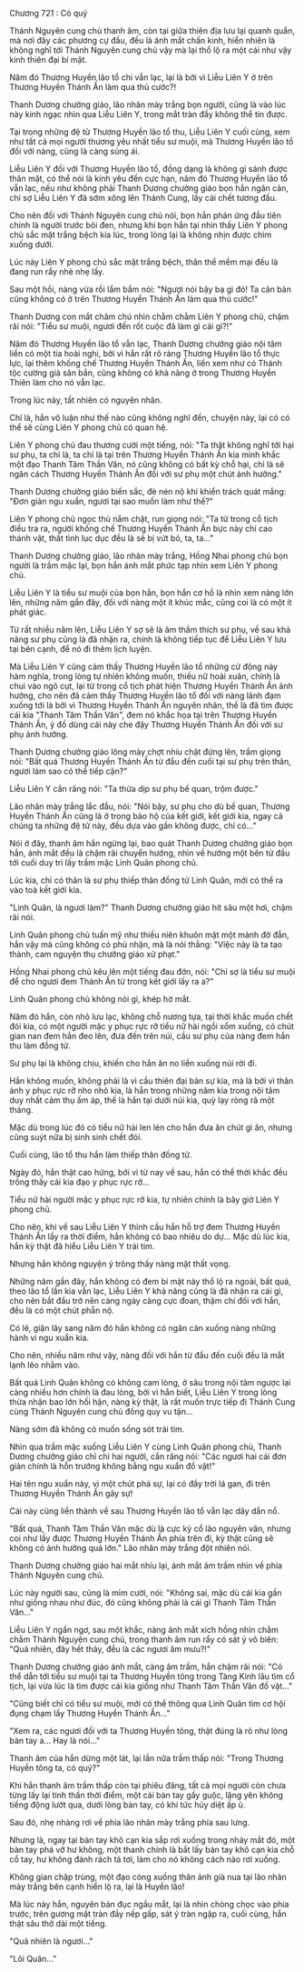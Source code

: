 




Chương 721 : Có quỷ


Thánh Nguyên cung chủ thanh âm, còn tại giữa thiên địa lưu lại quanh quẩn, mà nơi đây các phương cự đầu, đều là ánh mắt chấn kinh, hiển nhiên là không nghĩ tới Thánh Nguyên cung chủ vậy mà lại thổ lộ ra một cái như vậy kinh thiên đại bí mật.

Năm đó Thương Huyền lão tổ chi vẫn lạc, lại là bởi vì Liễu Liên Y ở trên Thương Huyền Thánh Ấn làm qua thủ cước?!

Thanh Dương chưởng giáo, lão nhân mày trắng bọn người, cũng là vào lúc này kinh ngạc nhìn qua Liễu Liên Y, trong mắt tràn đầy không thể tin được.

Tại trong những đệ tử Thương Huyền lão tổ thu, Liễu Liên Y cuối cùng, xem như tất cả mọi người thương yêu nhất tiểu sư muội, mà Thương Huyền lão tổ đối với nàng, cũng là càng sủng ái.

Liễu Liên Y đối với Thương Huyền lão tổ, đồng dạng là không gì sánh được thân mật, có thể nói là kính yêu đến cực hạn, năm đó Thương Huyền lão tổ vẫn lạc, nếu như không phải Thanh Dương chưởng giáo bọn hắn ngăn cản, chỉ sợ Liễu Liên Y đã sớm xông lên Thánh Cung, lấy cái chết tương đấu.

Cho nên đối với Thánh Nguyên cung chủ nói, bọn hắn phản ứng đầu tiên chính là người trước bôi đen, nhưng khi bọn hắn tại nhìn thấy Liên Y phong chủ sắc mặt trắng bệch kia lúc, trong lòng lại là không nhịn được chìm xuống dưới.

Lúc này Liên Y phong chủ sắc mặt trắng bệch, thân thể mềm mại đều là đang run rẩy nhè nhẹ lấy.

Sau một hồi, nàng vừa rồi lẩm bẩm nói: "Ngươi nói bậy bạ gì đó! Ta căn bản cũng không có ở trên Thương Huyền Thánh Ấn làm qua thủ cước!"

Thanh Dương con mắt chăm chú nhìn chằm chằm Liên Y phong chủ, chậm rãi nói: "Tiểu sư muội, ngươi đến rốt cuộc đã làm gì cái gì?!"

Năm đó Thương Huyền lão tổ vẫn lạc, Thanh Dương chưởng giáo nội tâm liền có một tia hoài nghi, bởi vì hắn rất rõ ràng Thương Huyền lão tổ thực lực, lại thêm khống chế Thương Huyền Thánh Ấn, liền xem như có Thánh tộc cường giả săn bắn, cũng không có khả năng ở trong Thương Huyền Thiên làm cho nó vẫn lạc.

Trong lúc này, tất nhiên có nguyên nhân.

Chỉ là, hắn vô luận như thế nào cũng không nghĩ đến, chuyện này, lại có có thể sẽ cùng Liên Y phong chủ có quan hệ.

Liên Y phong chủ đau thương cười một tiếng, nói: "Ta thật không nghĩ tới hại sư phụ, ta chỉ là, ta chỉ là tại trên Thương Huyền Thánh Ấn kia minh khắc một đạo Thanh Tâm Thần Văn, nó cũng không có bất kỳ chỗ hại, chỉ là sẽ ngăn cách Thương Huyền Thánh Ấn đối với sư phụ một chút ảnh hưởng."

Thanh Dương chưởng giáo biến sắc, đè nén nộ khí khiển trách quát mắng: "Đơn giản ngu xuẩn, ngươi tại sao muốn làm như thế?"

Liên Y phong chủ ngọc thủ nắm chặt, run giọng nói: "Ta từ trong cổ tịch điều tra ra, người khống chế Thương Huyền Thánh Ấn bực này chí cao thánh vật, thất tình lục dục đều là sẽ bị vứt bỏ, ta, ta..."

Thanh Dương chưởng giáo, lão nhân mày trắng, Hồng Nhai phong chủ bọn người là trầm mặc lại, bọn hắn ánh mắt phức tạp nhìn xem Liên Y phong chủ.

Liễu Liên Y là tiểu sư muội của bọn hắn, bọn hắn cơ hồ là nhìn xem nàng lớn lên, những năm gần đây, đối với nàng một ít khúc mắc, cũng coi là có một ít phát giác.

Từ rất nhiều năm lên, Liễu Liên Y sợ sẽ là âm thầm thích sư phụ, về sau khả năng sư phụ cũng là đã nhận ra, chính là không tiếp tục để Liễu Liên Y lưu tại bên cạnh, để nó đi thêm lịch luyện.

Mà Liễu Liên Y cũng cảm thấy Thương Huyền lão tổ những cử động này hàm nghĩa, trong lòng tự nhiên không muốn, thiếu nữ hoài xuân, chính là chui vào ngõ cụt, lại từ trong cổ tịch phát hiện Thương Huyền Thánh Ấn ảnh hưởng, cho nên đã cảm thấy Thương Huyền lão tổ đối với nàng lãnh đạm xuống tới là bởi vì Thương Huyền Thánh Ấn nguyên nhân, thế là đã tìm được cái kia "Thanh Tâm Thần Văn", đem nó khắc họa tại trên Thương Huyền Thánh Ấn, ý đồ dùng cái này che đậy Thương Huyền Thánh Ấn đối với sư phụ ảnh hưởng.

Thanh Dương chưởng giáo lông mày chợt nhíu chặt đứng lên, trầm giọng nói: "Bất quá Thương Huyền Thánh Ấn từ đầu đến cuối tại sư phụ trên thân, ngươi làm sao có thể tiếp cận?"

Liễu Liên Y cắn răng nói: "Ta thừa dịp sư phụ bế quan, trộm được."

Lão nhân mày trắng lắc đầu, nói: "Nói bậy, sư phụ cho dù bế quan, Thương Huyền Thánh Ấn cũng là ở trong bảo hộ của kết giới, kết giới kia, ngay cả chúng ta những đệ tử này, đều dựa vào gần không được, chỉ có..."

Nói ở đây, thanh âm hắn ngừng lại, bao quát Thanh Dương chưởng giáo bọn hắn, ánh mắt đều là chậm rãi chuyển hướng, nhìn về hướng một bên từ đầu tới cuối duy trì lấy trầm mặc Linh Quân phong chủ.

Lúc kia, chỉ có thân là sư phụ thiếp thân đồng tử Linh Quân, mới có thể ra vào toà kết giới kia.

"Linh Quân, là ngươi làm?" Thanh Dương chưởng giáo hít sâu một hơi, chậm rãi nói.

Linh Quân phong chủ tuấn mỹ như thiếu niên khuôn mặt một mảnh đờ đẫn, hắn vậy mà cũng không có phủ nhận, mà là nói thẳng: "Việc này là ta tạo thành, cam nguyện thụ chưởng giáo xử phạt."

Hồng Nhai phong chủ kêu lên một tiếng đau đớn, nói: "Chỉ sợ là tiểu sư muội để cho ngươi đem Thánh Ấn từ trong kết giới lấy ra a?"

Linh Quân phong chủ không nói gì, khép hờ mắt.

Năm đó hắn, còn nhỏ lưu lạc, không chỗ nương tựa, tại thời khắc muốn chết đói kia, có một người mặc y phục rực rỡ tiểu nữ hài ngồi xổm xuống, có chút gian nan đem hắn đeo lên, đưa đến trên núi, cầu sư phụ của nàng đem hắn thu làm đồng tử.

Sư phụ lại là không chịu, khiến cho hắn ăn no liền xuống núi rời đi.

Hắn không muốn, không phải là vì cầu thiên đại bản sự kia, mà là bởi vì thân ảnh y phục rực rỡ nho nhỏ kia, là hắn trong những năm kia trong nội tâm duy nhất cảm thụ ấm áp, thế là hắn tại dưới núi kia, quỳ lạy ròng rã một tháng.

Mặc dù trong lúc đó có tiểu nữ hài len lén cho hắn đưa ăn chút gì ăn, nhưng cũng suýt nữa bị sinh sinh chết đói.

Cuối cùng, lão tổ thu hắn làm thiếp thân đồng tử.

Ngày đó, hắn thật cao hứng, bởi vì từ nay về sau, hắn có thể thời khắc đều trông thấy cái kia đạo y phục rực rỡ...

Tiểu nữ hài người mặc y phục rực rỡ kia, tự nhiên chính là bây giờ Liên Y phong chủ.

Cho nên, khi về sau Liễu Liên Y thỉnh cầu hắn hỗ trợ đem Thương Huyền Thánh Ấn lấy ra thời điểm, hắn không có bao nhiêu do dự... Mặc dù lúc kia, hắn kỳ thật đã hiểu Liễu Liên Y trái tim.

Nhưng hắn không nguyện ý trông thấy nàng mặt thất vọng.

Những năm gần đây, hắn không có đem bí mật này thổ lộ ra ngoài, bất quá, theo lão tổ lần kia vẫn lạc, Liễu Liên Y khả năng cũng là đã nhận ra cái gì, cho nên bắt đầu trở nên càng ngày càng cực đoan, thậm chí đối với hắn, đều là có một chút phẫn nộ.

Có lẽ, giận lây sang năm đó hắn không có ngăn cản xuống nàng những hành vi ngu xuẩn kia.

Cho nên, nhiều năm như vậy, nàng đối với hắn từ đầu đến cuối đều là mắt lạnh lẽo nhằm vào.

Bất quá Linh Quân không có không cam lòng, ở sâu trong nội tâm ngược lại càng nhiều hơn chính là đau lòng, bởi vì hắn biết, Liễu Liên Y trong lòng thừa nhận bao lớn hối hận, nàng kỳ thật, là rất muốn trực tiếp đi Thánh Cung cùng Thánh Nguyên cung chủ đồng quy vu tận...

Nàng sớm đã không có muốn sống sót trái tim.

Nhìn qua trầm mặc xuống Liễu Liên Y cùng Linh Quân phong chủ, Thanh Dương chưởng giáo chỉ chỉ hai người, cắn răng nói: "Các ngươi hai cái đơn giản chính là hỗn trướng không bằng ngu xuẩn đồ vật!"

Hai tên ngu xuẩn này, vì một chút phá sự, lại có đầy trời lá gan, đi trên Thương Huyền Thánh Ấn gây sự!

Cái này cũng liền thành về sau Thương Huyền lão tổ vẫn lạc dây dẫn nổ.

"Bất quá, Thanh Tâm Thần Văn mặc dù là cực kỳ cổ lão nguyên văn, nhưng coi như lấy được Thương Huyền Thánh Ấn phía trên đi, kỳ thật cũng sẽ không có ảnh hưởng quá lớn." Lão nhân mày trắng đột nhiên nói.

Thanh Dương chưởng giáo hai mắt nhíu lại, ánh mắt âm trầm nhìn về phía Thánh Nguyên cung chủ.

Lúc này người sau, cũng là mỉm cười, nói: "Không sai, mặc dù cái kia gần như giống nhau như đúc, đó cũng không phải là cái gì Thanh Tâm Thần Văn..."

Liễu Liên Y ngẩn ngơ, sau một khắc, nàng ánh mắt xích hồng nhìn chằm chằm Thánh Nguyên cung chủ, trong thanh âm run rẩy có sát ý vô biên: "Quả nhiên, đây hết thảy, đều là các ngươi âm mưu?!"

Thanh Dương chưởng giáo ánh mắt, càng âm trầm, hắn chậm rãi nói: "Có thể dẫn tới tiểu sư muội tại ta Thương Huyền tông trong Tàng Kinh lâu tìm cổ tịch, lại vừa lúc là tìm được cái kia giống như Thanh Tâm Thần Văn đồ vật..."

"Cũng biết chỉ có tiểu sư muội, mới có thể thông qua Linh Quân tìm cơ hội đụng chạm lấy Thương Huyền Thánh Ấn..."

"Xem ra, các ngươi đối với ta Thương Huyền tông, thật đúng là rõ như lòng bàn tay a... Hay là nói..."

Thanh âm của hắn dừng một lát, lại lần nữa trầm thấp nói: "Trong Thương Huyền tông ta, có quỷ?"

Khi hắn thanh âm trầm thấp còn tại phiêu đãng, tất cả mọi người còn chưa từng lấy lại tinh thần thời điểm, một cái bàn tay gầy guộc, lặng yên không tiếng động lướt qua, dưới lòng bàn tay, có khí tức hủy diệt ấp ủ.

Sau đó, nhẹ nhàng rơi về phía lão nhân mày trắng phía sau lưng.

Nhưng là, ngay tại bàn tay khô cạn kia sắp rơi xuống trong nháy mắt đó, một bàn tay phá vỡ hư không, một thanh chính là bắt lấy bàn tay khô cạn kia chỗ cổ tay, hư không đánh rách tả tơi, làm cho nó không cách nào rơi xuống.

Không gian chập trùng, một đạo còng xuống thân ảnh già nua tại lão nhân mày trắng bên cạnh hiển lộ ra, lại là Huyền lão!

Mà lúc này hắn, nguyên bản đục ngầu mắt, lại là nhìn chòng chọc vào phía trước, trên gương mặt tràn đầy nếp gấp, sát ý tràn ngập ra, cuối cùng, hắn thật sâu thở dài một tiếng.

"Quả nhiên là ngươi..."

"Lôi Quân..."




